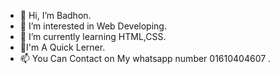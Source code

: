 - 👋 Hi, I’m Badhon.
- 👀 I’m interested in Web Developing.
- 🌱 I’m currently learning HTML,CSS.
- 💞️I'm A Quick Lerner.
- 📫 You Can Contact on My whatsapp number 01610404607 .

<!---
BadhonHalder/BadhonHalder is a ✨ special ✨ repository because its `README.md` (this file) appears on your GitHub profile.
You can click the Preview link to take a look at your changes.
--->
